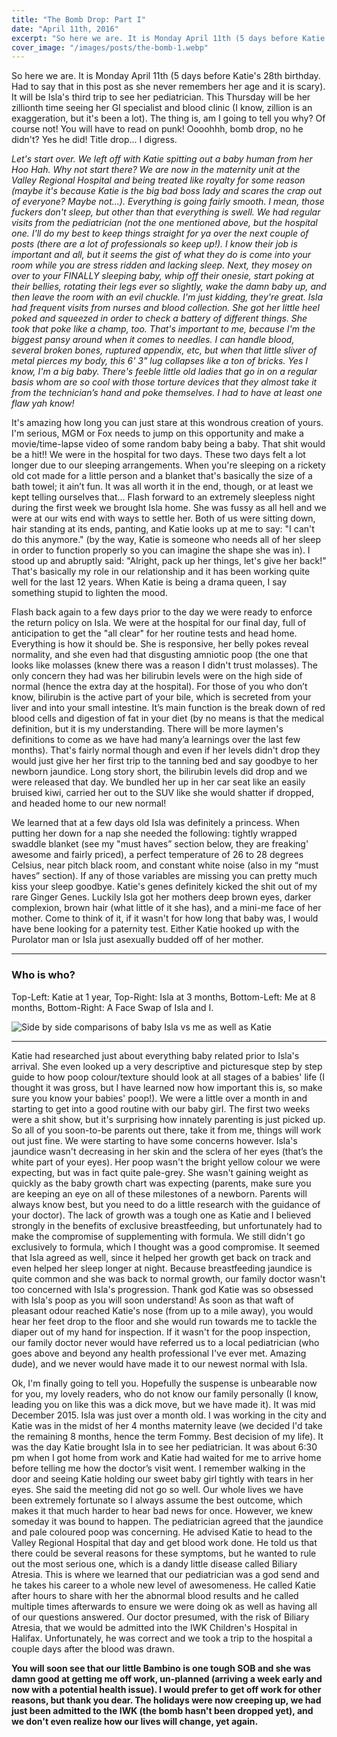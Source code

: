```yaml
---
title: "The Bomb Drop: Part I"
date: "April 11th, 2016"
excerpt: "So here we are. It is Monday April 11th (5 days before Katie's 28th birthday. Had to say that in..."
cover_image: "/images/posts/the-bomb-1.webp"
---
```


So here we are. It is Monday April 11th (5 days before Katie's 28th birthday. Had to say that in this post as she never remembers her age and it is scary). It will be Isla's third trip to see her pediatrician. This Thursday will be her zillionth time seeing her GI specialist and blood clinic (I know, zillion is an exaggeration, but it's been a lot). The thing is, am I going to tell you why? Of course not! You will have to read on punk! Oooohhh, bomb drop, no he didn't? Yes he did! Title drop... I digress.

_Let's start over. We left off with Katie spitting out a baby human from her Hoo Hah. Why not start there? We are now in the maternity unit at the Valley Regional Hospital and being treated like royalty for some reason (maybe it's because Katie is the big bad boss lady and scares the crap out of everyone? Maybe not...). Everything is going fairly smooth. I mean, those fuckers don't sleep, but other than that everything is swell. We had regular visits from the pediatrician (not the one mentioned above, but the hospital one. I'll do my best to keep things straight for ya over the next couple of posts (there are a lot of professionals so keep up!). I know their job is important and all, but it seems the gist of what they do is come into your room while you are stress ridden and lacking sleep. Next, they mosey on over to your FINALLY sleeping baby, whip off their onesie, start poking at their bellies, rotating their legs ever so slightly, wake the damn baby up, and then leave the room with an evil chuckle. I'm just kidding, they're great. Isla had frequent visits from nurses and blood collection. She got her little heel poked and squeezed in order to check a battery of different things. She took that poke like a champ, too. That's important to me, because I'm the biggest pansy around when it comes to needles. I can handle blood, several broken bones, ruptured appendix, etc, but when that little sliver of metal pierces my body, this 6' 3" lug collapses like a ton of bricks. Yes I know, I'm a big baby. There's feeble little old ladies that go in on a regular basis whom are so cool with those torture devices that they almost take it from the technician’s hand and poke themselves. I had to have at least one flaw yah know!_

It's amazing how long you can just stare at this wondrous creation of yours. I'm serious, MGM or Fox needs to jump on this opportunity and make a movie/time-lapse video of some random baby being a baby. That shit would be a hit!! We were in the hospital for two days. These two days felt a lot longer due to our sleeping arrangements. When you're sleeping on a rickety old cot made for a little person and a blanket that's basically the size of a bath towel; it ain’t fun. It was all worth it in the end, though, or at least we kept telling ourselves that... Flash forward to an extremely sleepless night during the first week we brought Isla home. She was fussy as all hell and we were at our wits end with ways to settle her. Both of us were sitting down, hair standing at its ends, panting, and Katie looks up at me to say: "I can't do this anymore." (by the way, Katie is someone who needs all of her sleep in order to function properly so you can imagine the shape she was in). I stood up and abruptly said: "Alright, pack up her things, let's give her back!" That's basically my role in our relationship and it has been working quite well for the last 12 years. When Katie is being a drama queen, I say something stupid to lighten the mood.

Flash back again to a few days prior to the day we were ready to enforce the return policy on Isla. We were at the hospital for our final day, full of anticipation to get the "all clear" for her routine tests and head home. Everything is how it should be. She is responsive, her belly pokes reveal normality, and she even had that disgusting amniotic poop (the one that looks like molasses (knew there was a reason I didn't trust molasses). The only concern they had was her bilirubin levels were on the high side of normal (hence the extra day at the hospital). For those of you who don’t know, bilirubin is the active part of your bile, which is secreted from your liver and into your small intestine. It’s main function is the break down of red blood cells and digestion of fat in your diet (by no means is that the medical definition, but it is my understanding. There will be more laymen's definitions to come as we have had many’a learnings over the last few months). That's fairly normal though and even if her levels didn't drop they would just give her her first trip to the tanning bed and say goodbye to her newborn jaundice. Long story short, the bilirubin levels did drop and we were released that day. We bundled her up in her car seat like an easily bruised kiwi, carried her out to the SUV like she would shatter if dropped, and headed home to our new normal!

We learned that at a few days old Isla was definitely a princess. When putting her down for a nap she needed the following: tightly wrapped swaddle blanket (see my "must haves” section below, they are freaking' awesome and fairly priced), a perfect temperature of 26 to 28 degrees Celsius, near pitch black room, and constant white noise (also in my “must haves” section). If any of those variables are missing you can pretty much kiss your sleep goodbye. Katie's genes definitely kicked the shit out of my rare Ginger Genes. Luckily Isla got her mothers deep brown eyes, darker complexion, brown hair (what little of it she has), and a mini-me face of her mother. Come to think of it, if it wasn't for how long that baby was, I would have bene looking for a paternity test. Either Katie hooked up with the Purolator man or Isla just asexually budded off of her mother.

---

### Who is who?

Top-Left: Katie at 1 year, Top-Right: Isla at 3 months, Bottom-Left: Me at 8 months, Bottom-Right: A Face Swap of Isla and I.

![Side by side comparisons of baby Isla vs me as well as Katie](/images/posts/side-by-side.webp)

---

Katie had researched just about everything baby related prior to Isla's arrival. She even looked up a very descriptive and picturesque step by step guide to how poop colour/texture should look at all stages of a babies' life (I thought it was gross, but I have learned now how important this is, so make sure you know your babies' poop!). We were a little over a month in and starting to get into a good routine with our baby girl. The first two weeks were a shit show, but it's surprising how innately parenting is just picked up. So all of you soon-to-be parents out there, take it from me, things will work out just fine. We were starting to have some concerns however. Isla's jaundice wasn't decreasing in her skin and the sclera of her eyes (that’s the white part of your eyes). Her poop wasn't the bright yellow colour we were expecting, but was in fact quite pale-grey. She wasn't gaining weight as quickly as the baby growth chart was expecting (parents, make sure you are keeping an eye on all of these milestones of a newborn. Parents will always know best, but you need to do a little research with the guidance of your doctor). The lack of growth was a tough one as Katie and I believed strongly in the benefits of exclusive breastfeeding, but unfortunately had to make the compromise of supplementing with formula. We still didn't go exclusively to formula, which I thought was a good compromise. It seemed that Isla agreed as well, since it helped her growth get back on track and even helped her sleep longer at night. Because breastfeeding jaundice is quite common and she was back to normal growth, our family doctor wasn't too concerned with Isla's progression. Thank god Katie was so obsessed with Isla's poop as you will soon understand! As soon as that waft of pleasant odour reached Katie's nose (from up to a mile away), you would hear her feet drop to the floor and she would run towards me to tackle the diaper out of my hand for inspection. If it wasn't for the poop inspection, our family doctor never would have referred us to a local pediatrician (who goes above and beyond any health professional I've ever met. Amazing dude), and we never would have made it to our newest normal with Isla.

Ok, I'm finally going to tell you. Hopefully the suspense is unbearable now for you, my lovely readers, who do not know our family personally (I know, leading you on like this was a dick move, but we have made it). It was mid December 2015. Isla was just over a month old. I was working in the city and Katie was in the midst of her 4 months maternity leave (we decided I'd take the remaining 8 months, hence the term Fommy. Best decision of my life). It was the day Katie brought Isla in to see her pediatrician. It was about 6:30 pm when I got home from work and Katie had waited for me to arrive home before telling me how the doctor’s visit went. I remember walking in the door and seeing Katie holding our sweet baby girl tightly with tears in her eyes. She said the meeting did not go so well. Our whole lives we have been extremely fortunate so I always assume the best outcome, which makes it that much harder to hear bad news for once. However, we knew someday it was bound to happen. The pediatrician agreed that the jaundice and pale coloured poop was concerning. He advised Katie to head to the Valley Regional Hospital that day and get blood work done. He told us that there could be several reasons for these symptoms, but he wanted to rule out the most serious one, which is a dandy little disease called Biliary Atresia. This is where we learned that our pediatrician was a god send and he takes his career to a whole new level of awesomeness. He called Katie after hours to share with her the abnormal blood results and he called multiple times afterwards to ensure we were doing ok as well as having all of our questions answered. Our doctor presumed, with the risk of Biliary Atresia, that we would be admitted into the IWK Children's Hospital in Halifax. Unfortunately, he was correct and we took a trip to the hospital a couple days after the blood was drawn.

**You will soon see that our little Bambino is one tough SOB and she was damn good at getting me off work, un-planned (arriving a week early and now with a potential health issue). I would prefer to get off work for other reasons, but thank you dear. The holidays were now creeping up, we had just been admitted to the IWK (the bomb hasn't been dropped yet), and we don't even realize how our lives will change, yet again.**
